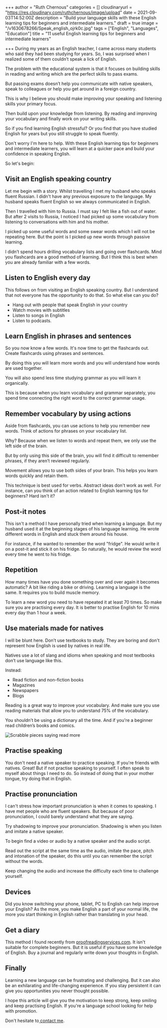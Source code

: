 +++
author = "Ruth Chernous"
categories = []
cloudinaryurl = "https://res.cloudinary.com/ruthchernous/image/upload"
date = 2021-09-03T14:52:00Z
description = "Build your language skills with these English learning tips for beginners and intermediate learners."
draft = true
image = "/v1630678266/Speak_english_ojrk0c.jpg"
tags = ["English", "Languages", "Education"]
title = "11 useful English learning tips for beginners and intermediate learners"

+++
During my years as an English teacher, I came across many students who said they had been studying for years. So, I was surprised when I realized some of them couldn’t speak a lick of English. 

The problem with the educational system is that it focuses on building skills in reading and writing which are the perfect skills to pass exams. 

But passing exams doesn’t help you communicate with native speakers, speak to colleagues or help you get around in a foreign country. 

This is why I believe you should make improving your speaking and listening skills your primary focus. 

Then build upon your knowledge from listening. By reading and improving your vocabulary and finally work on your writing skills. 

So if you find learning English stressful? Or you find that you have studied English for years but you still struggle to speak fluently.

Don't worry I'm here to help. With these English learning tips for beginners and intermediate learners, you will learn at a quicker pace and build your confidence in speaking English. 

So let's begin:

## **Visit an English speaking country**

Let me begin with a story. Whilst travelling I met my husband who speaks fluent Russian. I didn't have any previous exposure to the language. My husband speaks fluent English so we always communicated in English. 

Then I travelled with him to Russia. I must say I felt like a fish out of water. But after 2 visits to Russia, I noticed I had picked up some vocabulary from listening to conversations with him and his mother. 

I picked up some useful words and some swear words which I will not be repeating here. But the point is I picked up new words through passive learning. 

I didn’t spend hours drilling vocabulary lists and going over flashcards. Mind you flashcards are a good method of learning. But I think this is best when you are already familiar with a few words.

## **Listen to English every day**

This follows on from visiting an English speaking country. But I understand that not everyone has the opportunity to do that. So what else can you do? 

* Hang out with people that speak English in your country
* Watch movies with subtitles
* Listen to songs in English
* Listen to podcasts.

## **Learn English in phrases and sentences**

So you now know a few words. It's now time to get the flashcards out. Create flashcards using phrases and sentences. 

By doing this you will learn more words and you will understand how words are used together.

You will also spend less time studying grammar as you will learn it organically. 

This is because when you learn vocabulary and grammar separately, you spend time connecting the right word to the correct grammar usage.

## **Remember vocabulary by using actions**

Aside from flashcards, you can use actions to help you remember new words. Think of actions for phrases on your vocabulary list. 

Why? Because when we listen to words and repeat them, we only use the left side of the brain.

But by only using this side of the brain, you will find it difficult to remember phrases, if they aren’t reviewed regularly.

Movement allows you to use both sides of your brain. This helps you learn words quickly and retain them.

This technique is best used for verbs. Abstract ideas don't work as well. For instance, can you think of an action related to English learning tips for beginners? Hard isn't it?

## **Post-it notes**

This isn't a method I have personally tried when learning a language. But my husband used it at the beginning stages of his language learning. He wrote different words in English and stuck them around his house. 

For instance, if he wanted to remember the word "fridge". He would write it on a post-it and stick it on his fridge. So naturally, he would review the word every time he went to his fridge.

## **Repetition**

How many times have you done something over and over again it becomes automatic? A bit like riding a bike or driving. Learning a language is the same. It requires you to build muscle memory. 

To learn a new word you need to have repeated it at least 70 times. So make sure you are practising every day. It is better to practise English for 10 mins every day than 1 hour a week.

## **Use materials made for natives**

I will be blunt here. Don’t use textbooks to study. They are boring and don't represent how English is used by natives in real life.

Natives use a lot of slang and idioms when speaking and most textbooks don’t use language like this. 

Instead: 

* Read fiction and non-fiction books
* Magazines
* Newspapers
* Blogs

Reading is a great way to improve your vocabulary. And make sure you use reading materials that allow you to understand 75% of the vocabulary.

You shouldn’t be using a dictionary all the time. And if you're a beginner read children’s books and comics.

![Scrabble pieces saying read more](https://res.cloudinary.com/ruthchernous/image/upload/v1630678385/Practise_reading_edg1i1.jpg)

## **Practise speaking**

You don't need a native speaker to practice speaking. If you're friends with natives. Great! But if not practise speaking to yourself. I often speak to myself about things I need to do. So instead of doing that in your mother tongue, try doing that in English.

## **Practise pronunciation**

I can't stress how important pronunciation is when it comes to speaking. I have met people who are fluent speakers. But because of poor pronunciation, I could barely understand what they are saying.

Try shadowing to improve your pronunciation. Shadowing is when you listen and imitate a native speaker.

To begin find a video or audio by a native speaker and the audio script.

Read out the script at the same time as the audio, imitate the pace, pitch and intonation of the speaker, do this until you can remember the script without the words. 

Keep changing the audio and increase the difficulty each time to challenge yourself.

## **Devices**

Did you know switching your phone, tablet, PC to English can help improve your English? As the more, you make English a part of your normal life, the more you start thinking in English rather than translating in your head. 

## **Get a diary**

This method I found recently from [proofreadingservices.com](https://www.proofreadingservices.com/ "Language learning"). It isn't suitable for complete beginners. But it is useful if you have some knowledge of English. Buy a journal and regularly write down your thoughts in English.

## **Finally**

Learning a new language can be frustrating and challenging. But it can also be an exhilarating and life-changing experience. If you stay persistent it can give you opportunities you never thought possible.

I hope this article will give you the motivation to keep strong, keep smiling and keep practising English. If you're a language school looking for help with promotion. 

Don't hesitate to[ contact me](https://www.ruthchernous.com/contact/ "contact me").